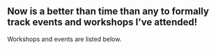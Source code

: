 ## Now is a better than time than any to formally track events and workshops I've attended!
Workshops and events are listed below.

